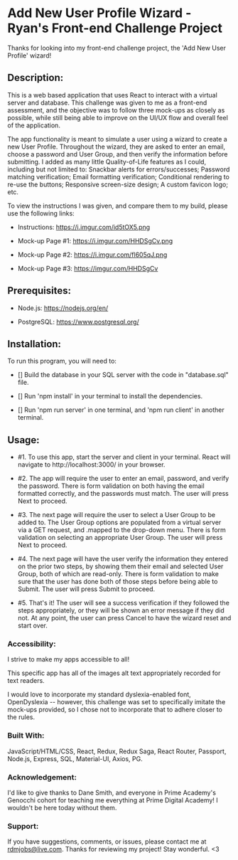 # Add New User Profile Wizard - Ryan's Front-end Challenge Project

Thanks for looking into my front-end challenge project, the 'Add New User Profile' wizard! 



## Description:

This is a web based application that uses React to interact with a virtual server and database.  This challenge was given to me as a front-end assessment, and the objective was to follow three mock-ups as closely as possible, while still being able to improve on the UI/UX flow and overall feel of the application. 

The app functionality is meant to simulate a user using a wizard to create a new User Profile.  Throughout the wizard, they are asked to enter an email, choose a password and User Group, and then verify the information before submitting.  I added as many little Quality-of-Life features as I could, including but not limited to: Snackbar alerts for errors/successes; Password matching verification; Email formatting verification; Conditional rendering to re-use the buttons; Responsive screen-size design; A custom favicon logo; etc. 

To view the instructions I was given, and compare them to my build, please use the following links:

- Instructions: https://i.imgur.com/id5tOX5.png

- Mock-up Page #1: https://i.imgur.com/HHDSgCv.png 

- Mock-up Page #2: https://i.imgur.com/fl605qJ.png  

- Mock-up Page #3: https://imgur.com/HHDSgCv 



## Prerequisites:

- Node.js: https://nodejs.org/en/

- PostgreSQL: https://www.postgresql.org/



## Installation:

To run this program, you will need to:

- [] Build the database in your SQL server with the code in "database.sql" file. 

- [] Run 'npm install' in your terminal to install the dependencies.

- [] Run 'npm run server' in one terminal, and 'npm run client' in another terminal.



## Usage:

- #1. To use this app, start the server and client in your terminal.  React will navigate to http://localhost:3000/ in your browser.  

- #2. The app will require the user to enter an email, password, and verify the password.  There is form validation on both having the email formatted correctly, and the passwords must match.  The user will press Next to proceed. 

- #3. The next page will require the user to select a User Group to be added to.  The User Group options are populated from a virtual server via a GET request, and .mapped to the drop-down menu.  There is form validation on selecting an appropriate User Group.  The user will press Next to proceed. 

- #4. The next page will have the user verify the information they entered on the prior two steps, by showing them their email and selected User Group, both of which are read-only.  There is form validation to make sure that the user has done both of those steps before being able to Submit.  The user will press Submit to proceed. 

- #5. That's it!  The user will see a success verification if they followed the steps appropriately, or they will be shown an error message if they did not.  At any point, the user can press Cancel to have the wizard reset and start over.  



### Accessibility: 

I strive to make my apps accessible to all!  

This specific app has all of the images alt text appropriately recorded for text readers. 

I would love to incorporate my standard dyslexia-enabled font, OpenDyslexia -- however, this challenge was set to specifically imitate the mock-ups provided, so I chose not to incorporate that to adhere closer to the rules. 


### Built With:

JavaScript/HTML/CSS, React, Redux, Redux Saga, React Router, Passport, Node.js, Express, SQL, Material-UI, Axios, PG. 



### Acknowledgement:

I'd like to give thanks to Dane Smith, and everyone in Prime Academy's Genocchi cohort for teaching me everything at Prime Digital Academy!  I wouldn't be here today without them.  
 


### Support:

If you have suggestions, comments, or issues, please contact me at rdmjobs@live.com.  Thanks for reviewing my project!  Stay wonderful. <3
